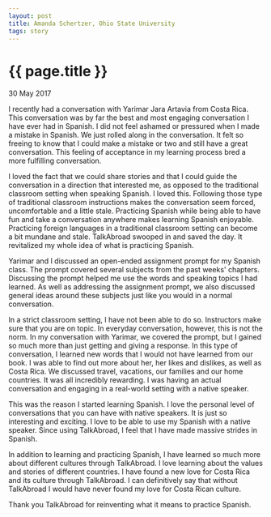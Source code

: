 ```yaml
---
layout: post
title: Amanda Schertzer, Ohio State University
tags: story
---
```


# {{ page.title }}

30 May 2017

I recently had a conversation with Yarimar Jara Artavia from Costa Rica. This conversation was by far the best and most engaging conversation I have ever had in Spanish. I did not feel ashamed or pressured when I made a mistake in Spanish. We just rolled along in the conversation. It felt so freeing to know that I could make a mistake or two and still have a great conversation. This feeling of acceptance in my learning process bred a more fulfilling conversation. 

I loved the fact that we could share stories and that I could guide the conversation in a direction that interested me, as opposed to the traditional classroom setting when speaking Spanish. I loved this. Following those type of traditional classroom instructions makes the conversation seem forced, uncomfortable and a little stale. Practicing Spanish while being able to have fun and take a conversation anywhere makes learning Spanish enjoyable. Practicing foreign languages in a traditional classroom setting can become a bit mundane and stale. TalkAbroad swooped in and saved the day. It revitalized my whole idea of what is practicing Spanish. 

Yarimar and I discussed an open-ended assignment prompt for my Spanish class. The prompt covered several subjects from the past weeks' chapters. Discussing the prompt helped me use the words and speaking topics I had learned. As well as addressing the assignment prompt, we also discussed general ideas around these subjects just like you would in a normal conversation.

In a strict classroom setting, I have not been able to do so. Instructors make sure that you are on topic. In everyday conversation, however, this is not the norm. In my conversation with Yarimar, we covered the prompt, but I gained so much more than just getting and giving a response. In this type of conversation, I learned new words that I would not have learned from our book. I was able to find out more about her, her likes and dislikes, as well as Costa Rica. We discussed travel, vacations, our families and our home countries. It was all incredibly rewarding. I was having an actual conversation and engaging in a real-world setting with a native speaker.

This was the reason I started learning Spanish. I love the personal level of conversations that you can have with native speakers. It is just so interesting and exciting. I love to be able to use my Spanish with a native speaker. Since using TalkAbroad, I feel that I have made massive strides in Spanish.

In addition to learning and practicing Spanish, I have learned so much more about different cultures through TalkAbroad. I love learning about the values and stories of different countries. I have found a new love for Costa Rica and its culture through TalkAbroad. I can definitively say that without TalkAbroad I would have never found my love for Costa Rican culture. 

Thank you TalkAbroad for reinventing what it means to practice Spanish.